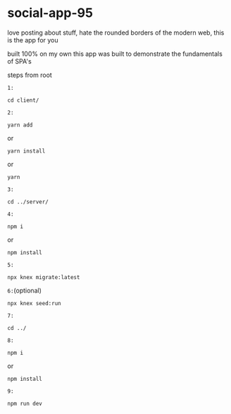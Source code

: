 # social-app-95

love posting about stuff, hate the rounded borders of the modern web, this is the app for you

built 100% on my own this app was built to demonstrate the fundamentals of SPA's

steps from root

`1:`

```
cd client/
```

`2:`

```
yarn add
```

or

```
yarn install
```

or

```
yarn
```

`3:`

```
cd ../server/
```

`4:`

```
npm i
```

or

```
npm install
```

`5:`

```
npx knex migrate:latest
```

`6:`(optional)

```
npx knex seed:run
```

`7:`

```
cd ../
```

`8:`

```
npm i
```

or

```
npm install
```

`9:`

```
npm run dev
```
